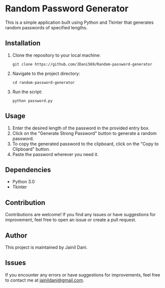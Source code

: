 # Random Password Generator

This is a simple application built using Python and Tkinter that generates random passwords of specified lengths.

## Installation

1. Clone the repository to your local machine:

    ```
    git clone https://github.com/JDani569/Random-password-generator
    ```

2. Navigate to the project directory:

    ```
    cd random-password-generator
    ```

3. Run the script:

    ```
    python password.py
    ```

## Usage

1. Enter the desired length of the password in the provided entry box.
2. Click on the "Generate Strong Password" button to generate a random password.
3. To copy the generated password to the clipboard, click on the "Copy to Clipboard" button.
4. Paste the password wherever you need it.

## Dependencies

- Python 3.0
- Tkinter

## Contribution

Contributions are welcome! If you find any issues or have suggestions for improvement, feel free to open an issue or create a pull request.

## Author

This project is maintained by Jainil Dani.

## Issues

If you encounter any errors or have suggestions for improvements, feel free to contact me at [jainildani@gmail.com](mailto:jainildani@gmail.co).


